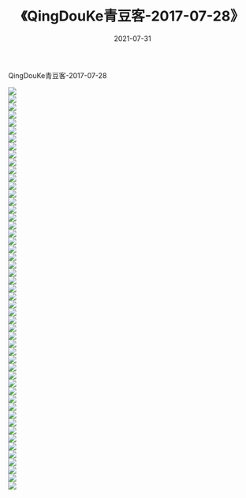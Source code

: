 ﻿---
layout: post
title:  《QingDouKe青豆客-2017-07-28》
date:   2021-07-31
img: http://img.660000.xyz/Sharelink/网络美图/2021/QingDouKe青豆客-2017-07-28/000.jpg
categories: [美女, 清纯, 唯美]
---

QingDouKe青豆客-2017-07-28

  ![](http://img.660000.xyz/Sharelink/网络美图/2021/QingDouKe青豆客-2017-07-28/001.jpg) <br> ![](http://img.660000.xyz/Sharelink/网络美图/2021/QingDouKe青豆客-2017-07-28/002.jpg) <br> ![](http://img.660000.xyz/Sharelink/网络美图/2021/QingDouKe青豆客-2017-07-28/003.jpg) <br> ![](http://img.660000.xyz/Sharelink/网络美图/2021/QingDouKe青豆客-2017-07-28/004.jpg) <br> ![](http://img.660000.xyz/Sharelink/网络美图/2021/QingDouKe青豆客-2017-07-28/005.jpg) <br> ![](http://img.660000.xyz/Sharelink/网络美图/2021/QingDouKe青豆客-2017-07-28/006.jpg) <br> ![](http://img.660000.xyz/Sharelink/网络美图/2021/QingDouKe青豆客-2017-07-28/007.jpg) <br> ![](http://img.660000.xyz/Sharelink/网络美图/2021/QingDouKe青豆客-2017-07-28/008.jpg) <br> ![](http://img.660000.xyz/Sharelink/网络美图/2021/QingDouKe青豆客-2017-07-28/009.jpg) <br> ![](http://img.660000.xyz/Sharelink/网络美图/2021/QingDouKe青豆客-2017-07-28/010.jpg) <br> ![](http://img.660000.xyz/Sharelink/网络美图/2021/QingDouKe青豆客-2017-07-28/011.jpg) <br> ![](http://img.660000.xyz/Sharelink/网络美图/2021/QingDouKe青豆客-2017-07-28/012.jpg) <br> ![](http://img.660000.xyz/Sharelink/网络美图/2021/QingDouKe青豆客-2017-07-28/013.jpg) <br> ![](http://img.660000.xyz/Sharelink/网络美图/2021/QingDouKe青豆客-2017-07-28/014.jpg) <br> ![](http://img.660000.xyz/Sharelink/网络美图/2021/QingDouKe青豆客-2017-07-28/015.jpg) <br> ![](http://img.660000.xyz/Sharelink/网络美图/2021/QingDouKe青豆客-2017-07-28/016.jpg) <br> ![](http://img.660000.xyz/Sharelink/网络美图/2021/QingDouKe青豆客-2017-07-28/017.jpg) <br> ![](http://img.660000.xyz/Sharelink/网络美图/2021/QingDouKe青豆客-2017-07-28/018.jpg) <br> ![](http://img.660000.xyz/Sharelink/网络美图/2021/QingDouKe青豆客-2017-07-28/019.jpg) <br> ![](http://img.660000.xyz/Sharelink/网络美图/2021/QingDouKe青豆客-2017-07-28/020.jpg) <br> ![](http://img.660000.xyz/Sharelink/网络美图/2021/QingDouKe青豆客-2017-07-28/021.jpg) <br> ![](http://img.660000.xyz/Sharelink/网络美图/2021/QingDouKe青豆客-2017-07-28/022.jpg) <br> ![](http://img.660000.xyz/Sharelink/网络美图/2021/QingDouKe青豆客-2017-07-28/023.jpg) <br> ![](http://img.660000.xyz/Sharelink/网络美图/2021/QingDouKe青豆客-2017-07-28/024.jpg) <br> ![](http://img.660000.xyz/Sharelink/网络美图/2021/QingDouKe青豆客-2017-07-28/025.jpg) <br> ![](http://img.660000.xyz/Sharelink/网络美图/2021/QingDouKe青豆客-2017-07-28/026.jpg) <br> ![](http://img.660000.xyz/Sharelink/网络美图/2021/QingDouKe青豆客-2017-07-28/027.jpg) <br> ![](http://img.660000.xyz/Sharelink/网络美图/2021/QingDouKe青豆客-2017-07-28/028.jpg) <br> ![](http://img.660000.xyz/Sharelink/网络美图/2021/QingDouKe青豆客-2017-07-28/029.jpg) <br> ![](http://img.660000.xyz/Sharelink/网络美图/2021/QingDouKe青豆客-2017-07-28/030.jpg) <br> ![](http://img.660000.xyz/Sharelink/网络美图/2021/QingDouKe青豆客-2017-07-28/031.jpg) <br> ![](http://img.660000.xyz/Sharelink/网络美图/2021/QingDouKe青豆客-2017-07-28/032.jpg) <br> ![](http://img.660000.xyz/Sharelink/网络美图/2021/QingDouKe青豆客-2017-07-28/033.jpg) <br> ![](http://img.660000.xyz/Sharelink/网络美图/2021/QingDouKe青豆客-2017-07-28/034.jpg) <br> ![](http://img.660000.xyz/Sharelink/网络美图/2021/QingDouKe青豆客-2017-07-28/035.jpg) <br> ![](http://img.660000.xyz/Sharelink/网络美图/2021/QingDouKe青豆客-2017-07-28/036.jpg) <br> ![](http://img.660000.xyz/Sharelink/网络美图/2021/QingDouKe青豆客-2017-07-28/037.jpg) <br> ![](http://img.660000.xyz/Sharelink/网络美图/2021/QingDouKe青豆客-2017-07-28/038.jpg) <br> ![](http://img.660000.xyz/Sharelink/网络美图/2021/QingDouKe青豆客-2017-07-28/039.jpg) <br> ![](http://img.660000.xyz/Sharelink/网络美图/2021/QingDouKe青豆客-2017-07-28/040.jpg) <br> ![](http://img.660000.xyz/Sharelink/网络美图/2021/QingDouKe青豆客-2017-07-28/041.jpg) <br> ![](http://img.660000.xyz/Sharelink/网络美图/2021/QingDouKe青豆客-2017-07-28/042.jpg) <br> ![](http://img.660000.xyz/Sharelink/网络美图/2021/QingDouKe青豆客-2017-07-28/043.jpg) <br> ![](http://img.660000.xyz/Sharelink/网络美图/2021/QingDouKe青豆客-2017-07-28/044.jpg) <br> ![](http://img.660000.xyz/Sharelink/网络美图/2021/QingDouKe青豆客-2017-07-28/045.jpg) <br> ![](http://img.660000.xyz/Sharelink/网络美图/2021/QingDouKe青豆客-2017-07-28/046.jpg) <br> ![](http://img.660000.xyz/Sharelink/网络美图/2021/QingDouKe青豆客-2017-07-28/047.jpg) <br> ![](http://img.660000.xyz/Sharelink/网络美图/2021/QingDouKe青豆客-2017-07-28/048.jpg) <br> ![](http://img.660000.xyz/Sharelink/网络美图/2021/QingDouKe青豆客-2017-07-28/049.jpg) <br> ![](http://img.660000.xyz/Sharelink/网络美图/2021/QingDouKe青豆客-2017-07-28/050.jpg) <br> ![](http://img.660000.xyz/Sharelink/网络美图/2021/QingDouKe青豆客-2017-07-28/051.jpg) <br>